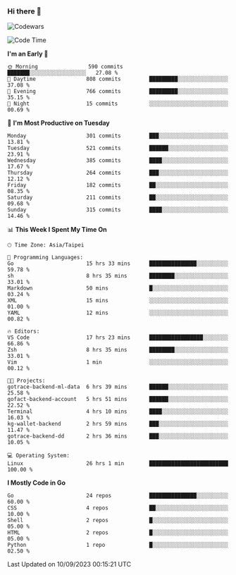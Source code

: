 ### Hi there 👋

![Codewars](https://www.codewars.com/users/omegaatt36/badges/small)

<!--START_SECTION:waka-->
![Code Time](http://img.shields.io/badge/Code%20Time-1%2C668%20hrs%2054%20mins-blue)

**I'm an Early 🐤** 

```text
🌞 Morning                590 commits         ███████░░░░░░░░░░░░░░░░░░   27.08 % 
🌆 Daytime                808 commits         █████████░░░░░░░░░░░░░░░░   37.08 % 
🌃 Evening                766 commits         █████████░░░░░░░░░░░░░░░░   35.15 % 
🌙 Night                  15 commits          ░░░░░░░░░░░░░░░░░░░░░░░░░   00.69 % 
```
📅 **I'm Most Productive on Tuesday** 

```text
Monday                   301 commits         ███░░░░░░░░░░░░░░░░░░░░░░   13.81 % 
Tuesday                  521 commits         ██████░░░░░░░░░░░░░░░░░░░   23.91 % 
Wednesday                385 commits         ████░░░░░░░░░░░░░░░░░░░░░   17.67 % 
Thursday                 264 commits         ███░░░░░░░░░░░░░░░░░░░░░░   12.12 % 
Friday                   182 commits         ██░░░░░░░░░░░░░░░░░░░░░░░   08.35 % 
Saturday                 211 commits         ██░░░░░░░░░░░░░░░░░░░░░░░   09.68 % 
Sunday                   315 commits         ████░░░░░░░░░░░░░░░░░░░░░   14.46 % 
```


📊 **This Week I Spent My Time On** 

```text
🕑︎ Time Zone: Asia/Taipei

💬 Programming Languages: 
Go                       15 hrs 33 mins      ███████████████░░░░░░░░░░   59.78 % 
sh                       8 hrs 35 mins       ████████░░░░░░░░░░░░░░░░░   33.01 % 
Markdown                 50 mins             █░░░░░░░░░░░░░░░░░░░░░░░░   03.24 % 
XML                      15 mins             ░░░░░░░░░░░░░░░░░░░░░░░░░   01.00 % 
YAML                     12 mins             ░░░░░░░░░░░░░░░░░░░░░░░░░   00.82 % 

🔥 Editors: 
VS Code                  17 hrs 23 mins      █████████████████░░░░░░░░   66.86 % 
Zsh                      8 hrs 35 mins       ████████░░░░░░░░░░░░░░░░░   33.01 % 
Vim                      1 min               ░░░░░░░░░░░░░░░░░░░░░░░░░   00.12 % 

🐱‍💻 Projects: 
gotrace-backend-ml-data  6 hrs 39 mins       ██████░░░░░░░░░░░░░░░░░░░   25.58 % 
gofact-backend-account   5 hrs 51 mins       ██████░░░░░░░░░░░░░░░░░░░   22.52 % 
Terminal                 4 hrs 10 mins       ████░░░░░░░░░░░░░░░░░░░░░   16.03 % 
kg-wallet-backend        2 hrs 59 mins       ███░░░░░░░░░░░░░░░░░░░░░░   11.47 % 
gotrace-backend-dd       2 hrs 36 mins       ███░░░░░░░░░░░░░░░░░░░░░░   10.05 % 

💻 Operating System: 
Linux                    26 hrs 1 min        █████████████████████████   100.00 % 
```

**I Mostly Code in Go** 

```text
Go                       24 repos            ███████████████░░░░░░░░░░   60.00 % 
CSS                      4 repos             ██░░░░░░░░░░░░░░░░░░░░░░░   10.00 % 
Shell                    2 repos             █░░░░░░░░░░░░░░░░░░░░░░░░   05.00 % 
HTML                     2 repos             █░░░░░░░░░░░░░░░░░░░░░░░░   05.00 % 
Python                   1 repo              █░░░░░░░░░░░░░░░░░░░░░░░░   02.50 % 
```




 Last Updated on 10/09/2023 00:15:21 UTC
<!--END_SECTION:waka-->

<!--
**omegaatt36/omegaatt36** is a ✨ _special_ ✨ repository because its `README.md` (this file) appears on your GitHub profile.

Here are some ideas to get you started:

- 🔭 I’m currently working on ...
- 🌱 I’m currently learning ...
- 👯 I’m looking to collaborate on ...
- 🤔 I’m looking for help with ...
- 💬 Ask me about ...
- 📫 How to reach me: ...
- 😄 Pronouns: ...
- ⚡ Fun fact: ...
-->
